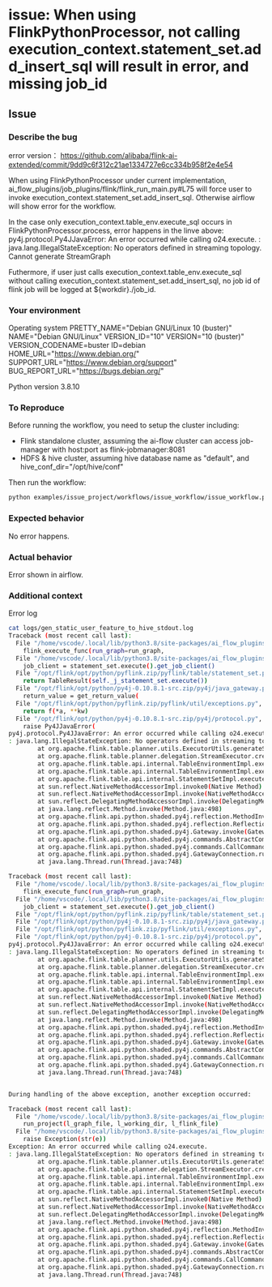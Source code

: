 # issue: When using FlinkPythonProcessor, not calling execution_context.statement_set.add_insert_sql will result in error, and missing job_id

## Issue 

### Describe the bug

error version： https://github.com/alibaba/flink-ai-extended/commit/9dd9c6f312c21ae1334727e6cc334b958f2e4e54

When using FlinkPythonProcessor under current implementation, ai_flow_plugins/job_plugins/flink/flink_run_main.py#L75 will force user to invoke execution_context.statement_set.add_insert_sql. 
Otherwise airflow will show error for the workflow.

In the case only execution_context.table_env.execute_sql occurs in FlinkPythonProcessor.process, error happens in the linve above:
py4j.protocol.Py4JJavaError: An error occurred while calling o24.execute.
: java.lang.IllegalStateException: No operators defined in streaming topology. Cannot generate StreamGraph

Futhermore, if user just calls execution_context.table_env.execute_sql without calling execution_context.statement_set.add_insert_sql, no job id of flink job will be logged at ${workdir}./job_id.

### Your environment
Operating system
PRETTY_NAME="Debian GNU/Linux 10 (buster)"
NAME="Debian GNU/Linux"
VERSION_ID="10"
VERSION="10 (buster)"
VERSION_CODENAME=buster
ID=debian
HOME_URL="https://www.debian.org/"
SUPPORT_URL="https://www.debian.org/support"
BUG_REPORT_URL="https://bugs.debian.org/"

Python version
3.8.10

### To Reproduce

Before running the workflow, you need to setup the cluster including:
- Flink standalone cluster, assuming the ai-flow cluster can access job-manager with host:port as flink-jobmanager:8081
- HDFS & hive cluster, assuming hive database name as "default", and hive_conf_dir="/opt/hive/conf"

Then run the workflow:

```bash
python examples/issue_project/workflows/issue_workflow/issue_workflow.py
```

### Expected behavior
No error happens.

### Actual behavior
Error shown in airflow.

### Additional context

Error log

```bash
cat logs/gen_static_user_feature_to_hive_stdout.log 
Traceback (most recent call last):
  File "/home/vscode/.local/lib/python3.8/site-packages/ai_flow_plugins/job_plugins/flink/flink_run_main.py", line 85, in run_project
    flink_execute_func(run_graph=run_graph,
  File "/home/vscode/.local/lib/python3.8/site-packages/ai_flow_plugins/job_plugins/flink/flink_run_main.py", line 60, in flink_execute_func
    job_client = statement_set.execute().get_job_client()
  File "/opt/flink/opt/python/pyflink.zip/pyflink/table/statement_set.py", line 97, in execute
    return TableResult(self._j_statement_set.execute())
  File "/opt/flink/opt/python/py4j-0.10.8.1-src.zip/py4j/java_gateway.py", line 1285, in __call__
    return_value = get_return_value(
  File "/opt/flink/opt/python/pyflink.zip/pyflink/util/exceptions.py", line 146, in deco
    return f(*a, **kw)
  File "/opt/flink/opt/python/py4j-0.10.8.1-src.zip/py4j/protocol.py", line 326, in get_return_value
    raise Py4JJavaError(
py4j.protocol.Py4JJavaError: An error occurred while calling o24.execute.
: java.lang.IllegalStateException: No operators defined in streaming topology. Cannot generate StreamGraph.
        at org.apache.flink.table.planner.utils.ExecutorUtils.generateStreamGraph(ExecutorUtils.java:40)
        at org.apache.flink.table.planner.delegation.StreamExecutor.createPipeline(StreamExecutor.java:50)
        at org.apache.flink.table.api.internal.TableEnvironmentImpl.executeInternal(TableEnvironmentImpl.java:757)
        at org.apache.flink.table.api.internal.TableEnvironmentImpl.executeInternal(TableEnvironmentImpl.java:742)
        at org.apache.flink.table.api.internal.StatementSetImpl.execute(StatementSetImpl.java:99)
        at sun.reflect.NativeMethodAccessorImpl.invoke0(Native Method)
        at sun.reflect.NativeMethodAccessorImpl.invoke(NativeMethodAccessorImpl.java:62)
        at sun.reflect.DelegatingMethodAccessorImpl.invoke(DelegatingMethodAccessorImpl.java:43)
        at java.lang.reflect.Method.invoke(Method.java:498)
        at org.apache.flink.api.python.shaded.py4j.reflection.MethodInvoker.invoke(MethodInvoker.java:244)
        at org.apache.flink.api.python.shaded.py4j.reflection.ReflectionEngine.invoke(ReflectionEngine.java:357)
        at org.apache.flink.api.python.shaded.py4j.Gateway.invoke(Gateway.java:282)
        at org.apache.flink.api.python.shaded.py4j.commands.AbstractCommand.invokeMethod(AbstractCommand.java:132)
        at org.apache.flink.api.python.shaded.py4j.commands.CallCommand.execute(CallCommand.java:79)
        at org.apache.flink.api.python.shaded.py4j.GatewayConnection.run(GatewayConnection.java:238)
        at java.lang.Thread.run(Thread.java:748)

Traceback (most recent call last):
  File "/home/vscode/.local/lib/python3.8/site-packages/ai_flow_plugins/job_plugins/flink/flink_run_main.py", line 85, in run_project
    flink_execute_func(run_graph=run_graph,
  File "/home/vscode/.local/lib/python3.8/site-packages/ai_flow_plugins/job_plugins/flink/flink_run_main.py", line 60, in flink_execute_func
    job_client = statement_set.execute().get_job_client()
  File "/opt/flink/opt/python/pyflink.zip/pyflink/table/statement_set.py", line 97, in execute
  File "/opt/flink/opt/python/py4j-0.10.8.1-src.zip/py4j/java_gateway.py", line 1285, in __call__
  File "/opt/flink/opt/python/pyflink.zip/pyflink/util/exceptions.py", line 146, in deco
  File "/opt/flink/opt/python/py4j-0.10.8.1-src.zip/py4j/protocol.py", line 326, in get_return_value
py4j.protocol.Py4JJavaError: An error occurred while calling o24.execute.
: java.lang.IllegalStateException: No operators defined in streaming topology. Cannot generate StreamGraph.
        at org.apache.flink.table.planner.utils.ExecutorUtils.generateStreamGraph(ExecutorUtils.java:40)
        at org.apache.flink.table.planner.delegation.StreamExecutor.createPipeline(StreamExecutor.java:50)
        at org.apache.flink.table.api.internal.TableEnvironmentImpl.executeInternal(TableEnvironmentImpl.java:757)
        at org.apache.flink.table.api.internal.TableEnvironmentImpl.executeInternal(TableEnvironmentImpl.java:742)
        at org.apache.flink.table.api.internal.StatementSetImpl.execute(StatementSetImpl.java:99)
        at sun.reflect.NativeMethodAccessorImpl.invoke0(Native Method)
        at sun.reflect.NativeMethodAccessorImpl.invoke(NativeMethodAccessorImpl.java:62)
        at sun.reflect.DelegatingMethodAccessorImpl.invoke(DelegatingMethodAccessorImpl.java:43)
        at java.lang.reflect.Method.invoke(Method.java:498)
        at org.apache.flink.api.python.shaded.py4j.reflection.MethodInvoker.invoke(MethodInvoker.java:244)
        at org.apache.flink.api.python.shaded.py4j.reflection.ReflectionEngine.invoke(ReflectionEngine.java:357)
        at org.apache.flink.api.python.shaded.py4j.Gateway.invoke(Gateway.java:282)
        at org.apache.flink.api.python.shaded.py4j.commands.AbstractCommand.invokeMethod(AbstractCommand.java:132)
        at org.apache.flink.api.python.shaded.py4j.commands.CallCommand.execute(CallCommand.java:79)
        at org.apache.flink.api.python.shaded.py4j.GatewayConnection.run(GatewayConnection.java:238)
        at java.lang.Thread.run(Thread.java:748)


During handling of the above exception, another exception occurred:

Traceback (most recent call last):
  File "/home/vscode/.local/lib/python3.8/site-packages/ai_flow_plugins/job_plugins/flink/flink_run_main.py", line 97, in <module>
    run_project(l_graph_file, l_working_dir, l_flink_file)
  File "/home/vscode/.local/lib/python3.8/site-packages/ai_flow_plugins/job_plugins/flink/flink_run_main.py", line 91, in run_project
    raise Exception(str(e))
Exception: An error occurred while calling o24.execute.
: java.lang.IllegalStateException: No operators defined in streaming topology. Cannot generate StreamGraph.
        at org.apache.flink.table.planner.utils.ExecutorUtils.generateStreamGraph(ExecutorUtils.java:40)
        at org.apache.flink.table.planner.delegation.StreamExecutor.createPipeline(StreamExecutor.java:50)
        at org.apache.flink.table.api.internal.TableEnvironmentImpl.executeInternal(TableEnvironmentImpl.java:757)
        at org.apache.flink.table.api.internal.TableEnvironmentImpl.executeInternal(TableEnvironmentImpl.java:742)
        at org.apache.flink.table.api.internal.StatementSetImpl.execute(StatementSetImpl.java:99)
        at sun.reflect.NativeMethodAccessorImpl.invoke0(Native Method)
        at sun.reflect.NativeMethodAccessorImpl.invoke(NativeMethodAccessorImpl.java:62)
        at sun.reflect.DelegatingMethodAccessorImpl.invoke(DelegatingMethodAccessorImpl.java:43)
        at java.lang.reflect.Method.invoke(Method.java:498)
        at org.apache.flink.api.python.shaded.py4j.reflection.MethodInvoker.invoke(MethodInvoker.java:244)
        at org.apache.flink.api.python.shaded.py4j.reflection.ReflectionEngine.invoke(ReflectionEngine.java:357)
        at org.apache.flink.api.python.shaded.py4j.Gateway.invoke(Gateway.java:282)
        at org.apache.flink.api.python.shaded.py4j.commands.AbstractCommand.invokeMethod(AbstractCommand.java:132)
        at org.apache.flink.api.python.shaded.py4j.commands.CallCommand.execute(CallCommand.java:79)
        at org.apache.flink.api.python.shaded.py4j.GatewayConnection.run(GatewayConnection.java:238)
        at java.lang.Thread.run(Thread.java:748)
```